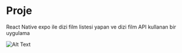 # Proje
React Native expo ile dizi film listesi yapan ve dizi film API kullanan bir uygulama


![Alt Text](expo2.gif)
